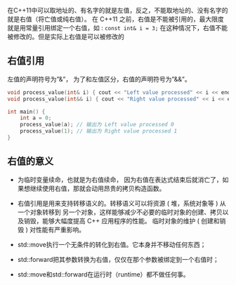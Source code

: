 在C++11中可以取地址的、有名字的就是左值，反之，不能取地址的、没有名字的就是右值（将亡值或纯右值）。
在 C++11 之前，右值是不能被引用的，最大限度就是用常量引用绑定一个右值，如 : `const int& i = 3;`
在这种情况下，右值不能被修改的。但是实际上右值是可以被修改的

## 右值引用
左值的声明符号为”&”， 为了和左值区分，右值的声明符号为”&&”。
```c++
void process_value(int& i) { cout << "Left value processed" << i << endl; }
void process_value(int&& i) { cout << "Right value processed" << i << endl; }

int main() {
    int a = 0;
    process_value(a); // 输出为 Left value processed 0
    process_value(1); // 输出为 Right value processed 1
}
```

## 右值的意义
+ 为临时变量续命，也就是为右值续命，
因为右值在表达式结束后就消亡了，如果想继续使用右值，那就会动用昂贵的拷贝构造函数。
+ 右值引用是用来支持转移语义的。转移语义可以将资源 ( 堆，系统对象等 ) 从一个对象转移到
另一个对象，这样能够减少不必要的临时对象的创建、拷贝以及销毁，能够大幅度提高 C++ 应用程序的性能。
临时对象的维护 ( 创建和销毁 ) 对性能有严重影响。

+ std::move执行一个无条件的转化到右值。它本身并不移动任何东西；
+ std::forward把其参数转换为右值，仅仅在那个参数被绑定到一个右值时；
+ std::move和std::forward在运行时（runtime）都不做任何事。